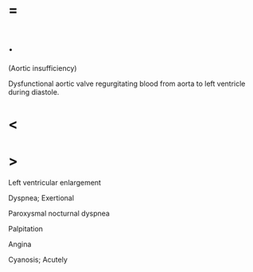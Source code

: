 # =

# .

(Aortic insufficiency)

Dysfunctional aortic valve regurgitating blood from aorta to left ventricle during diastole.

# <

# >

Left ventricular enlargement

Dyspnea; Exertional

Paroxysmal nocturnal dyspnea

Palpitation

Angina

Cyanosis; Acutely
